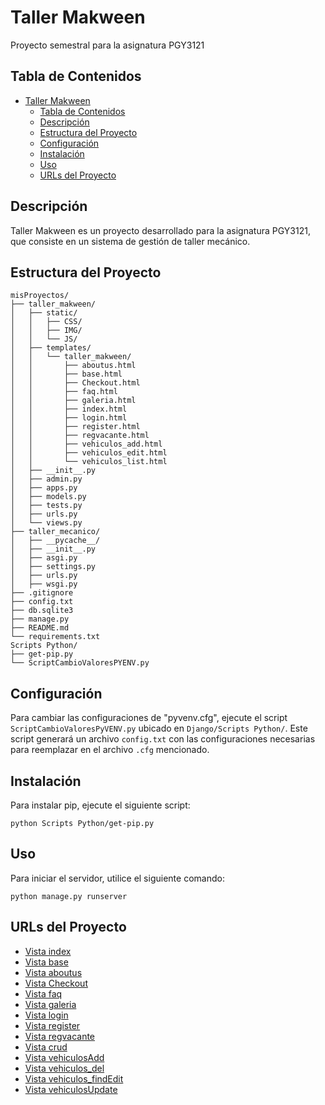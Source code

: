 # Taller Makween

Proyecto semestral para la asignatura PGY3121

## Tabla de Contenidos

- [Taller Makween](#taller-makween)
  - [Tabla de Contenidos](#tabla-de-contenidos)
  - [Descripción](#descripción)
  - [Estructura del Proyecto](#estructura-del-proyecto)
  - [Configuración](#configuración)
  - [Instalación](#instalación)
  - [Uso](#uso)
  - [URLs del Proyecto](#urls-del-proyecto)

## Descripción

Taller Makween es un proyecto desarrollado para la asignatura PGY3121, que consiste en un sistema de gestión de taller mecánico.

## Estructura del Proyecto

```
misProyectos/
├── taller_makween/
│   ├── static/
│   │   ├── CSS/
│   │   ├── IMG/
│   │   └── JS/
│   ├── templates/
│   │   └── taller_makween/
│   │       ├── aboutus.html
│   │       ├── base.html
│   │       ├── Checkout.html
│   │       ├── faq.html
│   │       ├── galeria.html
│   │       ├── index.html
│   │       ├── login.html
│   │       ├── register.html
│   │       ├── regvacante.html
│   │       ├── vehiculos_add.html
│   │       ├── vehiculos_edit.html
│   │       └── vehiculos_list.html
│   ├── __init__.py
│   ├── admin.py
│   ├── apps.py
│   ├── models.py
│   ├── tests.py
│   ├── urls.py
│   └── views.py
├── taller_mecanico/
│   ├── __pycache__/
│   ├── __init__.py
│   ├── asgi.py
│   ├── settings.py
│   ├── urls.py
│   ├── wsgi.py
├── .gitignore
├── config.txt
├── db.sqlite3
├── manage.py
├── README.md
└── requirements.txt
Scripts Python/
├── get-pip.py
└── ScriptCambioValoresPYENV.py
```

## Configuración

Para cambiar las configuraciones de "pyvenv.cfg", ejecute el script `ScriptCambioValoresPyVENV.py` ubicado en `Django/Scripts Python/`. Este script generará un archivo `config.txt` con las configuraciones necesarias para reemplazar en el archivo `.cfg` mencionado.

## Instalación

Para instalar pip, ejecute el siguiente script:
```
python Scripts Python/get-pip.py
```

## Uso

Para iniciar el servidor, utilice el siguiente comando:
```
python manage.py runserver
```

## URLs del Proyecto

- [Vista index](http://127.0.0.1:8000/)
- [Vista base](http://127.0.0.1:8000/base)
- [Vista aboutus](http://127.0.0.1:8000/aboutus)
- [Vista Checkout](http://127.0.0.1:8000/checkout)
- [Vista faq](http://127.0.0.1:8000/faq)
- [Vista galeria](http://127.0.0.1:8000/galeria)
- [Vista login](http://127.0.0.1:8000/login)
- [Vista register](http://127.0.0.1:8000/register)
- [Vista regvacante](http://127.0.0.1:8000/regvacante)
- [Vista crud](http://127.0.0.1:8000/crud)
- [Vista vehiculosAdd](http://127.0.0.1:8000/vehiculosAdd)
- [Vista vehiculos_del](http://127.0.0.1:8000/vehiculos_del/<placa>)
- [Vista vehiculos_findEdit](http://127.0.0.1:8000/vehiculos_findEdit/<placa>)
- [Vista vehiculosUpdate](http://127.0.0.1:8000/vehiculosUpdate)
